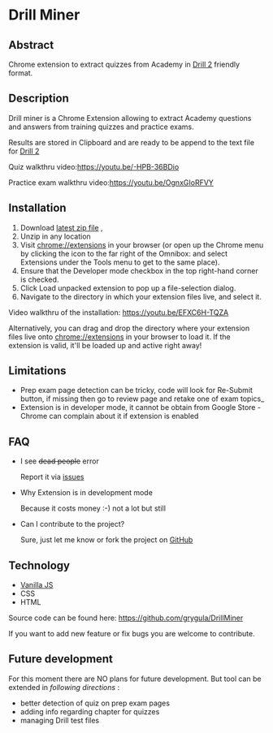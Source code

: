 # Drill Miner
## Abstract
Chrome extension to extract quizzes from Academy in [Drill 2](https://github.com/gronostajo/drill2) friendly format.

## Description
Drill miner is a Chrome Extension allowing to extract Academy questions and answers from training quizzes and practice exams.

Results are stored in Clipboard and are ready to be append to the text file for  [Drill 2](https://github.com/gronostajo/drill2) 

Quiz walkthru video:https://youtu.be/-HPB-36BDio

Practice exam walkthru video:https://youtu.be/OgnxGIoRFVY


## Installation
1. Download [latest zip file](https://github.com/grygula/DrillMiner/releases) , 
2. Unzip in any location
3. Visit [chrome://extensions](chrome://extensions) in your browser (or open up the Chrome menu by clicking the icon to the far right of the Omnibox:   and select Extensions under the Tools menu to get to the same place).
4. Ensure that the Developer mode checkbox in the top right-hand corner is checked.
5. Click Load unpacked extension to pop up a file-selection dialog.
6. Navigate to the directory in which your extension files live, and select it.

Video walkthru of the installation: https://youtu.be/EFXC6H-TQZA

Alternatively, you can drag and drop the directory where your extension files live onto [chrome://extensions](chrome://extensions) in your browser to load it.
If the extension is valid, it'll be loaded up and active right away!


## Limitations
* Prep exam page detection can be tricky, code will look for Re-Submit button, if missing then go to review page and retake one of exam topics_
* Extension is in developer mode, it cannot be obtain from Google Store - Chrome can complain about it if extension is enabled

## FAQ
* I see ~~dead people~~ error

    Report it via [issues](https://github.com/grygula/DrillMiner/issues)

* Why Extension is in development mode

    Because it costs money :-) not a lot but still

* Can I contribute to the project?

    Sure, just let me know or fork the project on [GitHub](https://github.com/grygula/DrillMiner)


## Technology 
* [Vanilla JS](http://vanilla-js.com/)
* CSS
* HTML

Source code can be found here:
https://github.com/grygula/DrillMiner

If you want to add new feature or fix bugs you are welcome to contribute.

## Future development
For this moment there are NO plans for future development. But tool can be extended in _following directions_ :
* better detection of quiz on prep exam pages
* adding info regarding chapter for quizzes
* managing Drill test files 